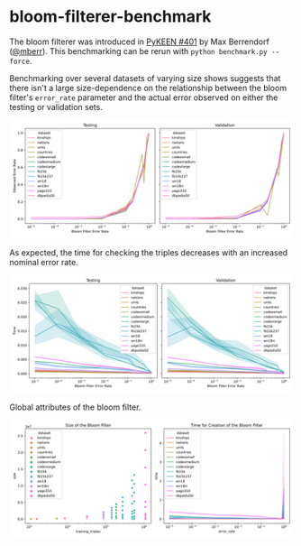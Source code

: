 # bloom-filterer-benchmark

The bloom filterer was introduced in [PyKEEN #401](https://github.com/pykeen/pykeen/pull/401)
by Max Berrendorf ([@mberr](https://github.com/mberr)). This benchmarking can be rerun
with `python benchmark.py --force`.

Benchmarking over several datasets of varying size shows suggests that there
isn't a large size-dependence on the relationship between the bloom filter's
`error_rate` parameter and the actual error observed on either the testing
or validation sets.

<img src="errors.svg" />

As expected, the time for checking the triples decreases with an increased nominal
error rate.

<img src="times.svg" />

Global attributes of the bloom filter.

<img src="sizes.svg" />
